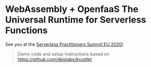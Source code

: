 # WebAssembly + OpenfaaS The Universal Runtime for Serverless Functions

See you at the [Serverless Practitioners Summit EU 2020!](https://spseu20.sched.com/event/aYpr/webassembly-openfaas-the-universal-runtime-for-serverless-functions-ramiro-berrelleza-okteto) 

> Demo code and setup instructions based on https://github.com/deislabs/krustlet